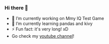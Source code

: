 ### Hi there 👋

- 🔭 I’m currently working on Mmy IQ Test Game
- 🌱 I’m currently learning pandas and kivy
- ⚡ Fun fact: it's very long! xD
- Go check my [youtube channel](youtube.com/@gild56gmd)!
<!--
**Gild56/Gild56** is a ✨ _special_ ✨ repository because its `README.md` (this file) appears on your GitHub profile.

Here are some ideas to get you started:

- 👯 I’m looking to collaborate on ...
- 🤔 I’m looking for help with ...
- 💬 Ask me about ...
- 📫 How to reach me: ...
- 😄 Pronouns: ...

-->
